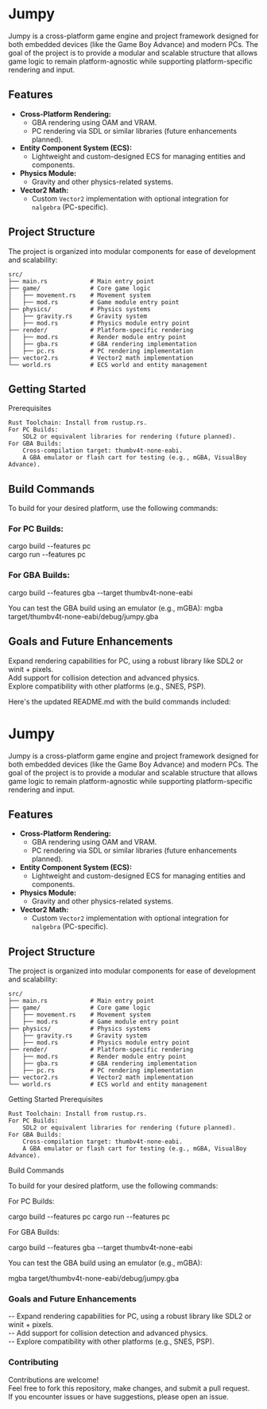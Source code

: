 # Jumpy

Jumpy is a cross-platform game engine and project framework designed for both embedded devices (like the Game Boy Advance) and modern PCs. The goal of the project is to provide a modular and scalable structure that allows game logic to remain platform-agnostic while supporting platform-specific rendering and input.

## Features

- **Cross-Platform Rendering:**
  - GBA rendering using OAM and VRAM.
  - PC rendering via SDL or similar libraries (future enhancements planned).
- **Entity Component System (ECS):**
  - Lightweight and custom-designed ECS for managing entities and components.
- **Physics Module:**
  - Gravity and other physics-related systems.
- **Vector2 Math:**
  - Custom `Vector2` implementation with optional integration for `nalgebra` (PC-specific).

## Project Structure

The project is organized into modular components for ease of development and scalability:

```plaintext
src/
├── main.rs            # Main entry point
├── game/              # Core game logic
│   ├── movement.rs    # Movement system
│   ├── mod.rs         # Game module entry point
├── physics/           # Physics systems
│   ├── gravity.rs     # Gravity system
│   ├── mod.rs         # Physics module entry point
├── render/            # Platform-specific rendering
│   ├── mod.rs         # Render module entry point
│   ├── gba.rs         # GBA rendering implementation
│   ├── pc.rs          # PC rendering implementation
├── vector2.rs         # Vector2 math implementation
└── world.rs           # ECS world and entity management
```

## Getting Started
Prerequisites

    Rust Toolchain: Install from rustup.rs.
    For PC Builds:
        SDL2 or equivalent libraries for rendering (future planned).
    For GBA Builds:
        Cross-compilation target: thumbv4t-none-eabi.
        A GBA emulator or flash cart for testing (e.g., mGBA, VisualBoy Advance).

## Build Commands

To build for your desired platform, use the following commands:

### For PC Builds:
cargo build --features pc  
cargo run --features pc  

### For GBA Builds:
cargo build --features gba --target thumbv4t-none-eabi

You can test the GBA build using an emulator (e.g., mGBA):
mgba target/thumbv4t-none-eabi/debug/jumpy.gba

## Goals and Future Enhancements
  Expand rendering capabilities for PC, using a robust library like SDL2 or winit + pixels.  
  Add support for collision detection and advanced physics.  
  Explore compatibility with other platforms (e.g., SNES, PSP).

Here's the updated README.md with the build commands included:

# Jumpy

Jumpy is a cross-platform game engine and project framework designed for both embedded devices (like the Game Boy Advance) and modern PCs. The goal of the project is to provide a modular and scalable structure that allows game logic to remain platform-agnostic while supporting platform-specific rendering and input.

## Features

- **Cross-Platform Rendering:**
  - GBA rendering using OAM and VRAM.
  - PC rendering via SDL or similar libraries (future enhancements planned).
- **Entity Component System (ECS):**
  - Lightweight and custom-designed ECS for managing entities and components.
- **Physics Module:**
  - Gravity and other physics-related systems.
- **Vector2 Math:**
  - Custom `Vector2` implementation with optional integration for `nalgebra` (PC-specific).

## Project Structure

The project is organized into modular components for ease of development and scalability:

```plaintext
src/
├── main.rs            # Main entry point
├── game/              # Core game logic
│   ├── movement.rs    # Movement system
│   ├── mod.rs         # Game module entry point
├── physics/           # Physics systems
│   ├── gravity.rs     # Gravity system
│   ├── mod.rs         # Physics module entry point
├── render/            # Platform-specific rendering
│   ├── mod.rs         # Render module entry point
│   ├── gba.rs         # GBA rendering implementation
│   ├── pc.rs          # PC rendering implementation
├── vector2.rs         # Vector2 math implementation
└── world.rs           # ECS world and entity management
```

Getting Started
Prerequisites

    Rust Toolchain: Install from rustup.rs.
    For PC Builds:
        SDL2 or equivalent libraries for rendering (future planned).
    For GBA Builds:
        Cross-compilation target: thumbv4t-none-eabi.
        A GBA emulator or flash cart for testing (e.g., mGBA, VisualBoy Advance).

Build Commands

To build for your desired platform, use the following commands:

For PC Builds:

cargo build --features pc
cargo run --features pc

For GBA Builds:

cargo build --features gba --target thumbv4t-none-eabi

You can test the GBA build using an emulator (e.g., mGBA):

mgba target/thumbv4t-none-eabi/debug/jumpy.gba

### Goals and Future Enhancements
  -- Expand rendering capabilities for PC, using a robust library like SDL2 or winit + pixels.  
  -- Add support for collision detection and advanced physics.  
  -- Explore compatibility with other platforms (e.g., SNES, PSP).

### Contributing
Contributions are welcome!  
Feel free to fork this repository, make changes, and submit a pull request.  
If you encounter issues or have suggestions, please open an issue.  